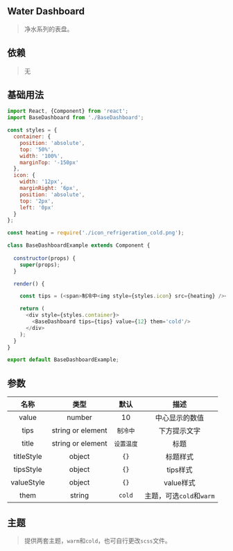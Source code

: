 ## Water Dashboard
> 净水系列的表盘。

## 依赖
> 无

## 基础用法
```js
import React, {Component} from 'react';
import BaseDashboard from './BaseDashboard';

const styles = {
  container: {
    position: 'absolute',
    top: '50%',
    width: '100%',
    marginTop: '-150px'
  },
  icon: {
    width: '12px',
    marginRight: '6px',
    position: 'absolute',
    top: '2px',
    left: '0px'
  }
};

const heating = require('./icon_refrigeration_cold.png');

class BaseDashboardExample extends Component {
  
  constructor(props) {
    super(props);
  }

  render() {

    const tips = (<span>制冷中<img style={styles.icon} src={heating} /></span>);

    return (
      <div style={styles.container}>
        <BaseDashboard tips={tips} value={12} them='cold'/>
      </div>
    );
  }
}

export default BaseDashboardExample;

```

## 参数
| 名称 | 类型 | 默认 | 描述 |
|:-------------:|:---------------:|:-------------:|:-------------:|
|value|number|10|中心显示的数值|
|tips|string or element|`制冷中`|下方提示文字|
|title|string or element|`设置温度`|标题|
|titleStyle|object|`{}`|标题样式|
|tipsStyle|object|`{}`|tips样式|
|valueStyle|object|`{}`|value样式|
|them|string|`cold`|主题，可选`cold`和`warm`|

## 主题
> 提供两套主题，`warm`和`cold`，也可自行更改`scss`文件。